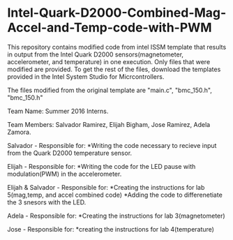 # Intel-Quark-D2000-Combined-Mag-Accel-and-Temp-code-with-PWM
This repository contains modified code from intel ISSM template that results in output from the Intel 
Quark D2000 sensors(magnetometer, accelerometer, and temperature) in one execution. Only files that were modified are provided.
To get the rest of the files, download the templates provided in the Intel System Studio for Micrcontrollers.

The files modified from the original template are "main.c", "bmc_150.h", "bmc_150.h"




Team Name: Summer 2016 Interns. 

Team Members: Salvador Ramirez, Elijah Bigham, Jose Ramirez, Adela Zamora.


Salvador - Responsible for:
		*Writing the code necessary to recieve input from the Quark D2000 temperature sensor.

Elijah - Responsible for:
		*Writing the code for the LED pause with modulation(PWM) in the accelerometer.

Elijah & Salvador - Responsible for:
		*Creating the instructions for lab 5(mag,temp, and  accel combined code)
		*Adding the code to differenetiate the 3 snesors with the LED.

Adela - Responsible for:
		*Creating the instructions for lab 3(magnetometer)

Jose - Responsible for:
		*creating the instructions for lab 4(temperature)

		
